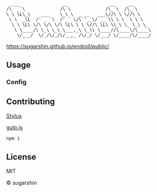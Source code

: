```
 ____                __               ___    ___      
/\  _`\             /\ \             /\_ \  /\_ \     
\ \ \L\_\    ___    \_\ \  _ __   ___\//\ \ \//\ \    
 \ \  _\L  /' _ `\  /'_` \/\`'__\/ __`\\ \ \  \ \ \   
  \ \ \L\ \/\ \/\ \/\ \L\ \ \ \//\ \L\ \\_\ \_ \_\ \_ 
   \ \____/\ \_\ \_\ \___,_\ \_\\ \____//\____\/\____\
    \/___/  \/_/\/_/\/__,_ /\/_/ \/___/ \/____/\/____/
```

https://sugarshin.github.io/endroll/public/

## Usage

### Config

## Contributing

[Stylus](//learnboost.github.io/stylus/)

[gulp.js](//gulpjs.com/)

```shell
npm i
```

## License

MIT

© sugarshin
